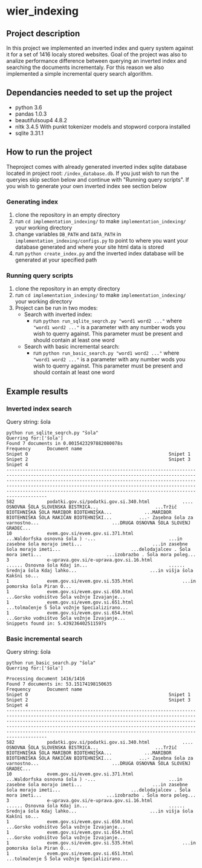 # wier_indexing
## Project description
In this project we implemented an inverted index and query system against it for a set of 1416 localy stored websites. 
Goal of the project was also to analize performance difference between querying an inverted index and searching the documents
incrementaly. For this reason we also implemented a simple incremental query search algorithm.

## Dependancies needed to set up the project
* python 3.6
* pandas 1.0.3
* beautifulsoup4            4.8.2
* nltk                      3.4.5  With punkt tokenizer models and stopword corpora installed
* sqlite                    3.31.1

## How to run the project
Theproject comes with already generated inverted index sqlite database located in project root: `/index_database.db`.
If you just wish to run the queryies skip section below and continue with "Running query scripts". If you wish to generate your own inverted index see section below
### Generating index
1. clone the repository in an empty directory
2. run `cd implementation_indexing/` to make  `implementation_indexing/` your working directory
3. change variables `DB_PATH` and `DATA_PATH`  in `implementation_indexing/configs.py` to point to where you want your 
database generated and where your site html data is stored
4. run `python create_index.py` and the inverted index database will be generated at your specified path


### Running query scripts
1. clone the repository in an empty directory
2. run `cd implementation_indexing/` to make  `implementation_indexing/` your working directory
3. Project can be run in two modes:
      * Search with inverted index:
          * run `python run_sqlite_seqrch.py "word1 word2 ..."` where  `"word1 word2 ..."` is a parameter with any number
          wods you wish to querry against. This parameter must be present and should contain at least one word
      * Search with basic incremental search:
          * run `python run_basic_search.py "word1 word2 ..."` where  `"word1 word2 ..."` is a parameter with any number
          wods you wish to querry against. This parameter must be present and should contain at least one word

## Example results
### Inverted index search
Query string: šola
```
python run_sqlite_seqrch.py "šola"
Querring for:['šola']
Found 7 documents in 0.0015423297882080078s
Frequency      Document name                                     Snipet 0                                                    Snipet 1                                                    Snipet 2                                                    Snipet 3                                                    Snipet 4                                                    
-----------------------------------------------------------------------------------------------------------------------------------------------------------------------------------------------------------------------------------------------------------------------------------------------------------------------------------------------------------------------------
582            podatki.gov.si/podatki.gov.si.340.html            .... OSNOVNA ŠOLA SLOVENSKA BISTRICA...                     ...Tržič BIOTEHNIŠKA ŠOLA MARIBOR BIOTEHNIŠKA...            ...MARIBOR BIOTEHNIŠKA ŠOLA RAKIČAN BIOTEHNIŠKI...          ...- Zasebna šola za varnostno...                           ...DRUGA OSNOVNA ŠOLA SLOVENJ GRADEC...                     
10             evem.gov.si/evem.gov.si.371.html                  ...Waldorfska osnovna šola ) ·...                           ...in zasebne šola morajo imeti...                          ...in zasebne šola morajo imeti...                          ...delodajalcev . Šola mora imeti...                        ...izobrazbo . Šola mora poleg...                           
3              e-uprava.gov.si/e-uprava.gov.si.16.html           ...... Osnovna šola Kdaj in...                              ...... Srednja šola Kdaj lahko...                           ...in višja šola Kakšni so...                               
1              evem.gov.si/evem.gov.si.535.html                  ...in pomorska šola Piran O...                              
1              evem.gov.si/evem.gov.si.650.html                  ...Gorsko vodništvo Šola vožnje Izvajanje...                
1              evem.gov.si/evem.gov.si.651.html                  ...tolmačenje Š Šola vožnje Specializirano...               
1              evem.gov.si/evem.gov.si.654.html                  ...Gorsko vodništvo Šola vožnje Izvajanje...                
Snippets found in: 5.439236402511597s

```

### Basic incremental search
Query string: šola
```
python run_basic_search.py "šola"
Querring for:['šola']

Processing document 1416/1416
Found 7 documents in: 53.15174198150635
Frequency      Document name                                     Snipet 0                                                    Snipet 1                                                    Snipet 2                                                    Snipet 3                                                    Snipet 4                                                    
-----------------------------------------------------------------------------------------------------------------------------------------------------------------------------------------------------------------------------------------------------------------------------------------------------------------------------------------------------------------------------
582            podatki.gov.si/podatki.gov.si.340.html            .... OSNOVNA ŠOLA SLOVENSKA BISTRICA...                     ...Tržič BIOTEHNIŠKA ŠOLA MARIBOR BIOTEHNIŠKA...            ...MARIBOR BIOTEHNIŠKA ŠOLA RAKIČAN BIOTEHNIŠKI...          ...- Zasebna šola za varnostno...                           ...DRUGA OSNOVNA ŠOLA SLOVENJ GRADEC...                     
10             evem.gov.si/evem.gov.si.371.html                  ...Waldorfska osnovna šola ) ·...                           ...in zasebne šola morajo imeti...                          ...in zasebne šola morajo imeti...                          ...delodajalcev . Šola mora imeti...                        ...izobrazbo . Šola mora poleg...                           
3              e-uprava.gov.si/e-uprava.gov.si.16.html           ...... Osnovna šola Kdaj in...                              ...... Srednja šola Kdaj lahko...                           ...in višja šola Kakšni so...                               
1              evem.gov.si/evem.gov.si.650.html                  ...Gorsko vodništvo Šola vožnje Izvajanje...                
1              evem.gov.si/evem.gov.si.654.html                  ...Gorsko vodništvo Šola vožnje Izvajanje...                
1              evem.gov.si/evem.gov.si.535.html                  ...in pomorska šola Piran O...                              
1              evem.gov.si/evem.gov.si.651.html                  ...tolmačenje Š Šola vožnje Specializirano...  

```

